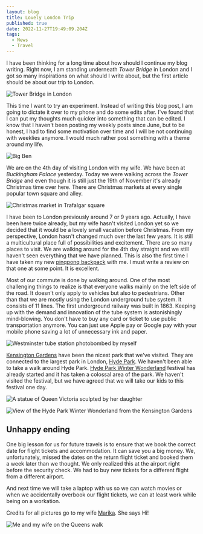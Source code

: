 ```yaml
---
layout: blog
title: Lovely London Trip
published: true
date: 2022-11-27T19:49:09.204Z
tags:
  - News
  - Travel
---
```

I have been thinking for a long time about how should I continue my blog writing. Right now, I am standing underneath *Tower Bridge* in London and I got so many inspirations on what should I write about, but the first article should be about our trip to London.

![Tower Bridge in London](/images/uploads/img_7631.jpg "Tower Bridge surrounded in typical London weather")

This time I want to try an experiment. Instead of writing this blog post, I am going to dictate it over to my phone and do some edits after. I've found that I can put my thoughts much quicker into something that can be edited. I know that I haven't been posting my weekly posts since June, but to be honest, I had to find some motivation over time and I will be not continuing with weeklies anymore. I would much rather post something with a theme around my life.

![Big Ben](/images/uploads/img_7631.jpg "Photo of the Big Ben taken right accross the street")

We are on the 4th day of visiting London with my wife.
We have been at *Buckingham Palace* yesterday. Today we were walking across the *Tower Bridge* and even though it is still just the 19th of November it's already Christmas time over here. There are Christmas markets at every single popular town square and alley.

![Christmas market in Trafalgar square](/images/uploads/image5.jpeg "Christmas market in Trafalgar square")

I have been to London previously around 7 or 9 years ago. Actually, I have been here twice already, but my wife hasn't visited London yet so we decided that it would be a lovely small vacation before Christmas. From my perspective, London hasn't changed much over the last few years. It is still a multicultural place full of possibilities and excitement. There are so many places to visit. We are walking around for the 4th day straight and we still haven't seen everything that we have planned. This is also the first time I have taken my new [pinqponq backpack](https://www.pinqponq.com/products/blok-medium-polished-black?_pos=1&_psq=blok+medium&_ss=e&_v=1.0) with me. I must write a review on that one at some point. It is excellent.

Most of our commute is done by walking around. One of the most challenging things to realize is that everyone walks mainly on the left side of the road. It doesn't only apply to vehicles but also to pedestrians. Other than that we are mostly using the London underground tube system. It consists of 11 lines. The first underground railway was built in 1863. Keeping up with the demand and innovation of the tube system is astonishingly mind-blowing. You don't have to buy any card or ticket to use public transportation anymore. You can just use Apple pay or Google pay with your mobile phone saving a lot of unnecessary ink and paper.

![Westminster tube station photobombed by myself](/images/uploads/img_7110.jpg "Westminster tube station photobombed by myself")

[Kensington Gardens](https://en.wikipedia.org/wiki/Kensington_Gardens) have been the nicest park that we've visited. They are connected to the largest park in London, [Hyde Park](https://en.wikipedia.org/wiki/Hyde_Park,_London). We haven't been able to take a walk around Hyde Park. [Hyde Park Winter Wonderland](https://hydeparkwinterwonderland.com/) festival has already started and it has taken a colossal area of the park. We haven't visited the festival, but we have agreed that we will take our kids to this festival one day.

![A statue of Queen Victoria sculpted by her daughter](/images/uploads/image1.jpeg "A statue of Queen Victoria sculpted by her daughter, Princess Louise, to celebrate 50 years of her mother's rule stands outside Kensington Palace")

![View of the Hyde Park Winter Wonderland from the Kensington Gardens](/images/uploads/img_7735.jpg "View of the Hyde Park Winter Wonderland from the Kensington Gardens")

## Unhappy ending

One big lesson for us for future travels is to ensure that we book the correct date for flight tickets and accommodation. It can save you a big money. We, unfortunately, missed the dates on the return flight ticket and booked them a week later than we thought. We only realized this at the airport right before the security check. We had to buy new tickets for a different flight from a different airport.

And next time we will take a laptop with us so we can watch movies or when we accidentally overbook our flight tickets, we can at least work while being on a workation.

Credits for all pictures go to my wife [Marika](https://www.instagram.com/marika_vnk/). She says Hi!

![Me and my wife on the Queens walk](/images/uploads/image2.jpeg "Me and my wife on the Queens walk")